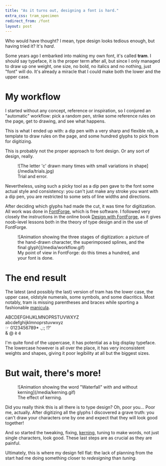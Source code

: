 ```yaml
---
title: "As it turns out, designing a font is hard."
extra_css: tram_specimen
redirect_from: /font
layout: post
---
```


Who would have thought? 
I mean, type design looks tedious enough, but having tried it?
It's _hard_.

Some years ago I embarked into making my own font, it's called **tram**.
I should say typeface, it is the proper term after all, but since I only managed to draw up one weight, one size, no bold, no italics and no nothing, just "font" will do.
It's already a miracle that I could make both the lower and the upper case.



# My workflow
I started without any concept, reference or inspiration,
so I conjured an "automatic" workflow:
pick a random pen, strike some reference rules on the page, get to drawing, and see what happens.

This is what I ended up with: a dip pen with a very sharp and flexible nib, a template to draw rules on the page, and some hundred glyphs to pick from for digitizing.

This is probably not the proper approach to font design. Or any sort of design, really.

<figure markdown="1">
![The letter 'c' drawn many times with small variations in shape](/media/trials.jpg)
<figcaption markdown="1">
Trial and error.
</figcaption>
</figure>

Nevertheless, using such a picky tool as a dip pen gave to the font some actual style and consistency:
you can't just make any stroke you want with a dip pen, you are restricted to some sets of line widths and directions.

After deciding which glyphs had made the cut, it was time for digitization.
All work was done in [FontForge](https://fontforge.org/), which is free software.
I followed very closely the instructions in the online book [Design with FontForge](http://designwithfontforge.com), as it gives noob-level lessons both in the theory of type design and in the use of FontForge.

<figure markdown="1">
![Animation showing the three stages of digitization: a picture of the hand-drawn character, the superimposed splines, and the final glyph](/media/workflow.gif)
<figcaption markdown="1">
My point of view in FontForge: do this times a hundred, and your font is done.
</figcaption>
</figure>



# The end result
The latest (and possibly the last) version of tram has the lower case, the upper case, oldstyle numerals, some symbols, and some diacritics. Most notably, tram is missing parentheses and braces while sporting a fashionable 
[manicula](https://en.wikipedia.org/wiki/Index_(typography)).

<div id="specimen">
    ABCDEFGHIJKLMNOPRSTUVWXYZ<br />
    abcdefghijklmnoprstuvwxyz<br />
    ☞ 0123456789* .,:; !?'<br />
    & @ è é 
</div>

I'm quite fond of the uppercase, it has potential as a big display typeface. The lowercase however is all over the place, it has very inconsistent weights and shapes, giving it poor legibility at all but the biggest sizes.



# But wait, there's more!

<figure markdown="1">
![Animation showing the word "Waterfall" with and without kerning](/media/kerning.gif)
<figcaption markdown="1">
The effect of kerning.
</figcaption>
</figure>

Did you really think this is all there is to type design? Oh, poor you... Poor me, actually.
After digitizing all the glyphs I discovered a grave truth:
you can't draw your characters one by one and expect that they will look good together!

And so started the tweaking, fixing, [kerning](https://en.wikipedia.org/wiki/Kerning), tuning to make words, not just single characters, look good.
These last steps are as crucial as they are painful.

Ultimately, this is where my design fell flat: the lack of planning from the start had me doing something closer to _redesigning_ than _tuning_.
